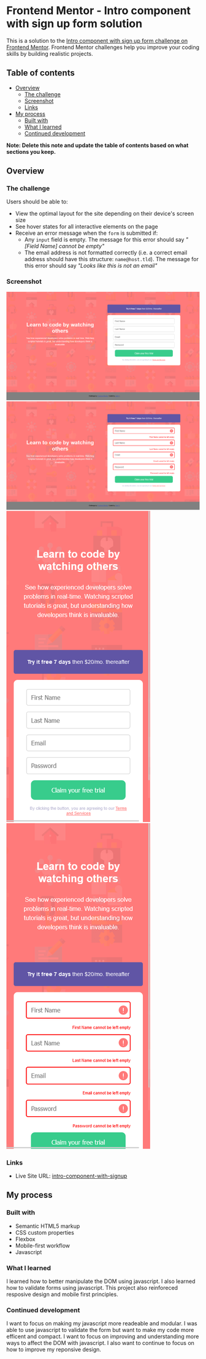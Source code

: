 # Frontend Mentor - Intro component with sign up form solution

This is a solution to the [Intro component with sign up form challenge on Frontend Mentor](https://www.frontendmentor.io/challenges/intro-component-with-signup-form-5cf91bd49edda32581d28fd1). Frontend Mentor challenges help you improve your coding skills by building realistic projects.

## Table of contents

- [Overview](#overview)
  - [The challenge](#the-challenge)
  - [Screenshot](#screenshot)
  - [Links](#links)
- [My process](#my-process)
  - [Built with](#built-with)
  - [What I learned](#what-i-learned)
  - [Continued development](#continued-development)

**Note: Delete this note and update the table of contents based on what sections you keep.**

## Overview

### The challenge

Users should be able to:

- View the optimal layout for the site depending on their device's screen size
- See hover states for all interactive elements on the page
- Receive an error message when the `form` is submitted if:
  - Any `input` field is empty. The message for this error should say _"[Field Name] cannot be empty"_
  - The email address is not formatted correctly (i.e. a correct email address should have this structure: `name@host.tld`). The message for this error should say _"Looks like this is not an email"_

### Screenshot

![](./screenshots/Desktop-Screenshot.png)
![](./screenshots/Desktop-Screenshot-active.png)
![](./screenshots/Mobile-Screenshot.png)
![](./screenshots/Mobile-Screenshot-active.png)

### Links

- Live Site URL: [intro-component-with-signup](https://julius-sol.github.io/intro-component-with-signup/)

## My process

### Built with

- Semantic HTML5 markup
- CSS custom properties
- Flexbox
- Mobile-first workflow
- Javascript

### What I learned

I learned how to better manipulate the DOM using javascript. I also learned how to validate forms using javascript. This project also reinforeced resposive design and mobile first principles.

### Continued development

I want to focus on making my javascript more readeable and modular. I was able to use javascript to validate the form but want to make my code more efficent and compact. I want to focus on improving and understanding more ways to affect the DOM with javascript. I also want to continue to focus on how to improve my reponsive design.
